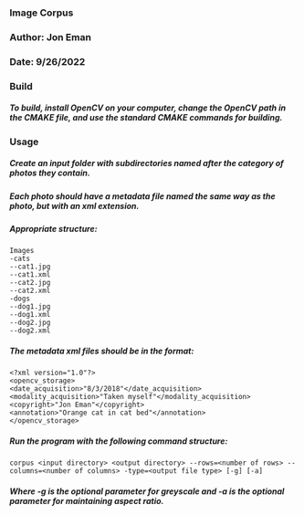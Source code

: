 ### Image Corpus
### Author: Jon Eman
### Date: 9/26/2022

### Build
##### To build, install OpenCV on your computer, change the OpenCV path in the CMAKE file, and use the standard CMAKE commands for building.

### Usage

##### Create an input folder with subdirectories named after the category of photos they contain.
##### Each photo should have a metadata file named the same way as the photo, but with an xml extension.
##### Appropriate structure:
    Images
    -cats
    --cat1.jpg
    --cat1.xml
    --cat2.jpg
    --cat2.xml
    -dogs
    --dog1.jpg
    --dog1.xml
    --dog2.jpg
    --dog2.xml
##### The metadata xml files should be in the format:

    <?xml version="1.0"?>
    <opencv_storage>
    <date_acquisition>"8/3/2018"</date_acquisition>
    <modality_acquisition>"Taken myself"</modality_acquisition>
    <copyright>"Jon Eman"</copyright>
    <annotation>"Orange cat in cat bed"</annotation>
    </opencv_storage>

##### Run the program with the following command structure:
    corpus <input directory> <output directory> --rows=<number of rows> --columns=<number of columns> -type=<output file type> [-g] [-a]

##### Where -g is the optional parameter for greyscale and -a is the optional parameter for maintaining aspect ratio.